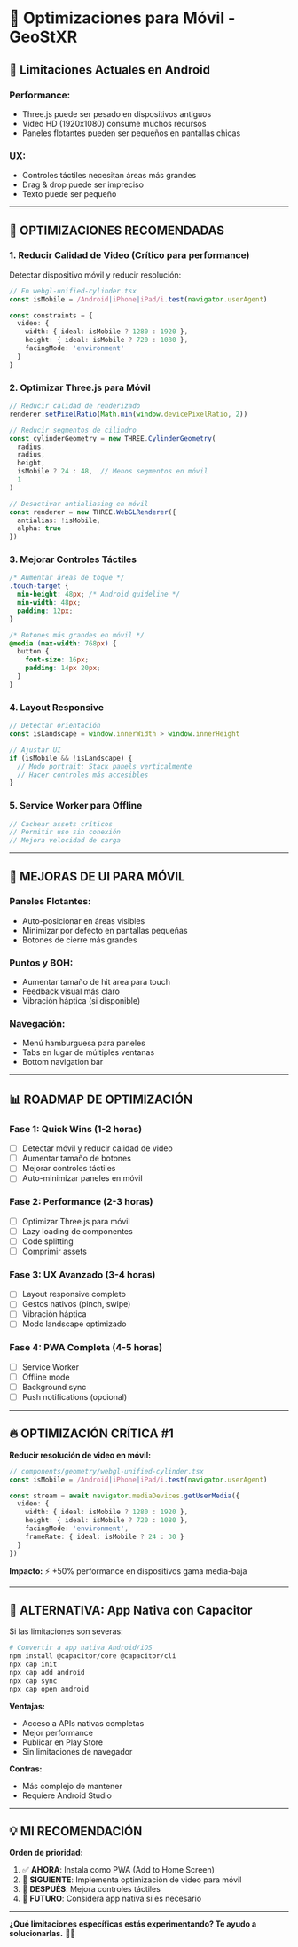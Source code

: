 # 📱 Optimizaciones para Móvil - GeoStXR

## 🎯 Limitaciones Actuales en Android

### **Performance:**
- Three.js puede ser pesado en dispositivos antiguos
- Video HD (1920x1080) consume muchos recursos
- Paneles flotantes pueden ser pequeños en pantallas chicas

### **UX:**
- Controles táctiles necesitan áreas más grandes
- Drag & drop puede ser impreciso
- Texto puede ser pequeño

---

## 🚀 OPTIMIZACIONES RECOMENDADAS

### **1. Reducir Calidad de Video (Crítico para performance)**

Detectar dispositivo móvil y reducir resolución:

```typescript
// En webgl-unified-cylinder.tsx
const isMobile = /Android|iPhone|iPad/i.test(navigator.userAgent)

const constraints = {
  video: {
    width: { ideal: isMobile ? 1280 : 1920 },
    height: { ideal: isMobile ? 720 : 1080 },
    facingMode: 'environment'
  }
}
```

### **2. Optimizar Three.js para Móvil**

```typescript
// Reducir calidad de renderizado
renderer.setPixelRatio(Math.min(window.devicePixelRatio, 2))

// Reducir segmentos de cilindro
const cylinderGeometry = new THREE.CylinderGeometry(
  radius, 
  radius, 
  height, 
  isMobile ? 24 : 48,  // Menos segmentos en móvil
  1
)

// Desactivar antialiasing en móvil
const renderer = new THREE.WebGLRenderer({
  antialias: !isMobile,
  alpha: true
})
```

### **3. Mejorar Controles Táctiles**

```css
/* Aumentar áreas de toque */
.touch-target {
  min-height: 48px; /* Android guideline */
  min-width: 48px;
  padding: 12px;
}

/* Botones más grandes en móvil */
@media (max-width: 768px) {
  button {
    font-size: 16px;
    padding: 14px 20px;
  }
}
```

### **4. Layout Responsive**

```typescript
// Detectar orientación
const isLandscape = window.innerWidth > window.innerHeight

// Ajustar UI
if (isMobile && !isLandscape) {
  // Modo portrait: Stack panels verticalmente
  // Hacer controles más accesibles
}
```

### **5. Service Worker para Offline**

```typescript
// Cachear assets críticos
// Permitir uso sin conexión
// Mejora velocidad de carga
```

---

## 🎨 MEJORAS DE UI PARA MÓVIL

### **Paneles Flotantes:**
- Auto-posicionar en áreas visibles
- Minimizar por defecto en pantallas pequeñas
- Botones de cierre más grandes

### **Puntos y BOH:**
- Aumentar tamaño de hit area para touch
- Feedback visual más claro
- Vibración háptica (si disponible)

### **Navegación:**
- Menú hamburguesa para paneles
- Tabs en lugar de múltiples ventanas
- Bottom navigation bar

---

## 📊 ROADMAP DE OPTIMIZACIÓN

### **Fase 1: Quick Wins (1-2 horas)**
- [ ] Detectar móvil y reducir calidad de video
- [ ] Aumentar tamaño de botones
- [ ] Mejorar controles táctiles
- [ ] Auto-minimizar paneles en móvil

### **Fase 2: Performance (2-3 horas)**
- [ ] Optimizar Three.js para móvil
- [ ] Lazy loading de componentes
- [ ] Code splitting
- [ ] Comprimir assets

### **Fase 3: UX Avanzado (3-4 horas)**
- [ ] Layout responsive completo
- [ ] Gestos nativos (pinch, swipe)
- [ ] Vibración háptica
- [ ] Modo landscape optimizado

### **Fase 4: PWA Completa (4-5 horas)**
- [ ] Service Worker
- [ ] Offline mode
- [ ] Background sync
- [ ] Push notifications (opcional)

---

## 🔥 OPTIMIZACIÓN CRÍTICA #1

**Reducir resolución de video en móvil:**

```typescript
// components/geometry/webgl-unified-cylinder.tsx
const isMobile = /Android|iPhone|iPad/i.test(navigator.userAgent)

const stream = await navigator.mediaDevices.getUserMedia({
  video: {
    width: { ideal: isMobile ? 1280 : 1920 },
    height: { ideal: isMobile ? 720 : 1080 },
    facingMode: 'environment',
    frameRate: { ideal: isMobile ? 24 : 30 }
  }
})
```

**Impacto:** ⚡ +50% performance en dispositivos gama media-baja

---

## 🎯 ALTERNATIVA: App Nativa con Capacitor

Si las limitaciones son severas:

```bash
# Convertir a app nativa Android/iOS
npm install @capacitor/core @capacitor/cli
npx cap init
npx cap add android
npx cap sync
npx cap open android
```

**Ventajas:**
- Acceso a APIs nativas completas
- Mejor performance
- Publicar en Play Store
- Sin limitaciones de navegador

**Contras:**
- Más complejo de mantener
- Requiere Android Studio

---

## 💡 MI RECOMENDACIÓN

**Orden de prioridad:**

1. ✅ **AHORA**: Instala como PWA (Add to Home Screen)
2. 🔧 **SIGUIENTE**: Implementa optimización de video para móvil
3. 🎨 **DESPUÉS**: Mejora controles táctiles
4. 🚀 **FUTURO**: Considera app nativa si es necesario

---

**¿Qué limitaciones específicas estás experimentando? Te ayudo a solucionarlas.** 📱🔧

